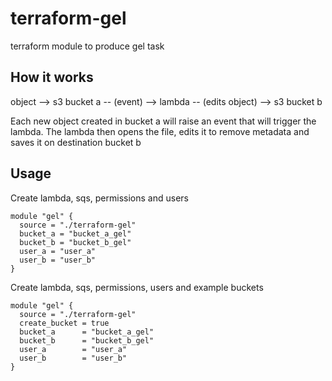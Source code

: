 # terraform-gel
terraform module to produce gel task

## How it works

object --> s3 bucket a -- (event) --> lambda -- (edits object) --> s3 bucket b

Each new object created in bucket a will raise an event that will trigger the lambda. The lambda then opens the file, edits it to remove metadata and saves it on destination bucket b

## Usage

Create lambda, sqs, permissions and users
```
module "gel" {
  source = "./terraform-gel"
  bucket_a = "bucket_a_gel"
  bucket_b = "bucket_b_gel"
  user_a = "user_a"
  user_b = "user_b"
}
```

Create lambda, sqs, permissions, users and example buckets
```
module "gel" {
  source = "./terraform-gel"
  create_bucket = true
  bucket_a      = "bucket_a_gel"
  bucket_b      = "bucket_b_gel"
  user_a        = "user_a"
  user_b        = "user_b"
}
```

